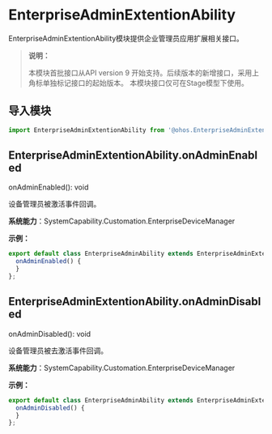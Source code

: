 # EnterpriseAdminExtentionAbility

EnterpriseAdminExtentionAbility模块提供企业管理员应用扩展相关接口。

> **说明：**
> 
> 本模块首批接口从API version 9 开始支持。后续版本的新增接口，采用上角标单独标记接口的起始版本。
> 本模块接口仅可在Stage模型下使用。
## 导入模块

```ts
import EnterpriseAdminExtentionAbility from '@ohos.EnterpriseAdminExtentionAbility'
```

## EnterpriseAdminExtentionAbility.onAdminEnabled

onAdminEnabled(): void

设备管理员被激活事件回调。

**系统能力**：SystemCapability.Customation.EnterpriseDeviceManager

**示例：**

  ```ts
export default class EnterpriseAdminAbility extends EnterpriseAdminExtensionAbility {
    onAdminEnabled() {
    }
};
  ```

## EnterpriseAdminExtentionAbility.onAdminDisabled

onAdminDisabled(): void

设备管理员被去激活事件回调。

**系统能力**：SystemCapability.Customation.EnterpriseDeviceManager

**示例：**
    

  ```ts
export default class EnterpriseAdminAbility extends EnterpriseAdminExtensionAbility {
    onAdminDisabled() {
    }
};
  ```